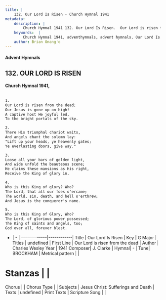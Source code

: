 ```yaml
---
title: |
    132. Our Lord Is Risen - Church Hymnal 1941
metadata:
    description: |
        Church Hymnal 1941 132. Our Lord Is Risen.  Our Lord is risen from the dead;  Our Jesus is gone up on high!  A captive host He joyful led,  To the bright portals of the sky.  
    keywords:  |
        Church Hymnal 1941, adventhymnals, advent hymnals, Our Lord Is Risen, Our Lord is risen from the dead. 
    author: Brian Onang'o
---
```


#### Advent Hymnals
## 132. OUR LORD IS RISEN
####  Church Hymnal 1941,

```txt

1.
Our Lord is risen from the dead; 
Our Jesus is gone up on high! 
A captive host He joyful led, 
To the bright portals of the sky. 

2.
There His triumphal chariot waits, 
And angels chant the solemn lay: 
"Lift up your heads, ye heavenly gates; 
Ye everlasting doors, give way." 

3.
Loose all your bars of golden light, 
And wide unfold the beauteous scene; 
He claims these mansions as His right, 
Receive the King of glory in. 

4.
Who is this King of glory? Who? 
The Lord, that all our foes o'ercame; 
The world, sin, death, and hell o'erthrew; 
And Jesus is the conqueror's name. 

5.
Who is this King of Glory, Who? 
The Lord, of glorious power possessed; 
The King of saints and angels, too; 
God over all, forever blest.


```

- |   -  |
-------------|------------|
Title | Our Lord Is Risen |
Key | G Major |
Titles | undefined |
First Line | Our Lord is risen from the dead |
Author | Charles Wesley
Year | 1941
Composer| J. Clarke |
Hymnal|  - |
Tune| BROCKHAM |
Metrical pattern | |
# Stanzas |  |
Chorus |  |
Chorus Type |  |
Subjects | Jesus Christ: Sufferings and Death |
Texts | undefined |
Print Texts | 
Scripture Song |  |
    
